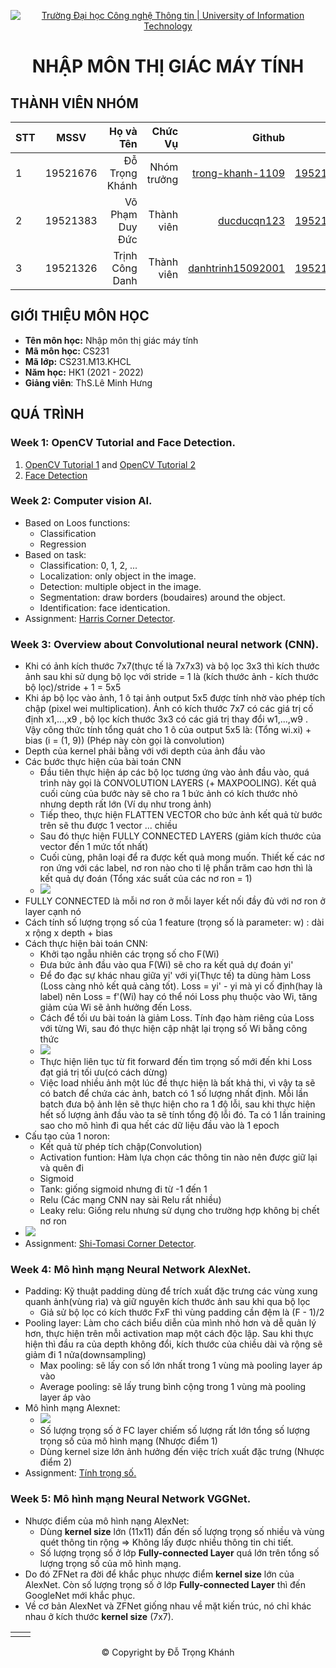 <!-- Banner -->
<p align="center">
  <a href="https://www.uit.edu.vn/" title="Trường Đại học Công nghệ Thông tin" style="border: none;">
    <img src="https://i.imgur.com/WmMnSRt.png" alt="Trường Đại học Công nghệ Thông tin | University of Information Technology">
  </a>
</p>

<h1 align="center"><b>NHẬP MÔN THỊ GIÁC MÁY TÍNH</b></h>

## THÀNH VIÊN NHÓM
| STT    | MSSV          | Họ và Tên              |Chức Vụ    | Github                                                  | Email                   |
| ------ |:-------------:| ----------------------:|----------:|--------------------------------------------------------:|-------------------------:
| 1      | 19521676      | Đỗ Trọng Khánh         |Nhóm trưởng|[trong-khanh-1109](https://github.com/trong-khanh-1109)  |19521676@gm.uit.edu.vn   |
| 2      | 19521383      | Võ Phạm Duy Đức        |Thành viên |[ducducqn123](https://github.com/ducducqn123)            |19521383@gm.uit.edu.vn   |
| 3      | 19521326      | Trịnh Công Danh        |Thành viên |[danhtrinh15092001](https://github.com/danhtrinh15092001)|19521326@gm.uit.edu.vn   |

## GIỚI THIỆU MÔN HỌC
* **Tên môn học:** Nhập môn thị giác máy tính
* **Mã môn học:** CS231
* **Mã lớp:** CS231.M13.KHCL
* **Năm học:** HK1 (2021 - 2022)
* **Giảng viên**: ThS.Lê Minh Hưng

## QUÁ TRÌNH
### Week 1: OpenCV Tutorial and Face Detection.
   1. [OpenCV Tutorial 1](Week_1/opencv_tutorial_01.ipynb) and [OpenCV Tutorial 2](Week_1/opencv_tutorial_02.ipynb) 
   2. [Face Detection](Week_1/Face_detection.ipynb)

### Week 2: Computer vision AI.
  - Based on Loos functions:
    + Classification
    + Regression
  - Based on task:
    + Classification: 0, 1, 2, ...
    + Localization: only object in the image.
    + Detection: multiple object in the image.
    + Segmentation: draw borders (boudaires) around the object.
    + Identification: face identication.
  - Assignment: [Harris Corner Detector](Week_2/Harris_Corner_Detector.ipynb).

### Week 3: Overview about Convolutional neural network (CNN).
  - Khi có ảnh kích thước 7x7(thực tế là 7x7x3) và bộ lọc 3x3 thì kích thước ảnh sau khi sử dụng bộ lọc với stride = 1 là (kích thước ảnh - kích thước bộ lọc)/stride + 1 = 5x5
  - Khi áp bộ lọc vào ảnh, 1 ô tại ảnh output 5x5 được tính nhờ vào phép tích chập (pixel wei multiplication). Ảnh có kích thước 7x7 có các giá trị cố định x1,...,x9 , bộ lọc kích thước 3x3 có các giá trị thay đổi w1,...,w9 . Vậy công thức tính tổng quát cho 1 ô của output 5x5 là: (Tổng wi.xi) + bias (i = (1, 9)) (Phép này còn gọi là convolution)
  - Depth của kernel phải bằng với với depth của ảnh đầu vào
  - Các bước thực hiện của bài toán CNN
    + Đầu tiên thực hiện áp các bộ lọc tương ứng vào ảnh đầu vào, quá trình này gọi là CONVOLUTION LAYERS (+ MAXPOOLING). Kết quả cuối cùng của bước này sẽ cho ra 1 bức ảnh có kích thước nhỏ nhưng depth rất lớn (Ví dụ như trong ảnh)
    + Tiếp theo, thực hiện FLATTEN VECTOR cho bức ảnh kết quả từ bước trên sẽ thu được 1 vector ... chiều
    + Sau đó thực hiện FULLY CONNECTED LAYERS (giảm kích thước của vector đến 1 mức tốt nhất)
    + Cuối cùng, phân loại để ra được kết quả mong muốn. Thiết kế các nơ ron ứng với các label, nơ ron nào cho tỉ lệ phần trăm cao hơn thì là kết quả dự đoán (Tổng xác suất của các nơ ron = 1)
    + <img src = "https://github.com/trong-khanh-1109/CS231.M13.KHCL/blob/d34d1ecd8f8832baea45117cac04b036358715ce/Image/Quy_tr%C3%ACnh_th%E1%BB%B1c_hi%E1%BB%87n_CNN.png"> 
  - FULLY CONNECTED là mỗi nơ ron ở mỗi layer kết nối đầy đủ với nơ ron ở layer cạnh nó
  - Cách tính số lượng trọng số của 1 feature (trọng số là parameter: w) : dài x rộng x depth + bias
  - Cách thực hiện bài toán CNN:
    + Khởi tạo ngẫu nhiên các trọng số cho F(Wi)
    + Đưa bức ảnh đầu vào qua F(Wi) sẽ cho ra kết quả dự đoán yi'
    + Để đo đạc sự khác nhau giữa yi' với yi(Thực tế) ta dùng hàm Loss (Loss càng nhỏ kết quả càng tốt). Loss = yi' - yi mà yi cố định(hay là label) nên Loss = f'(Wi) hay có thể nói Loss phụ thuộc vào Wi, tăng giảm của Wi sẽ ảnh hưởng đến Loss.
    + Cách để tối ưu bài toán là giảm Loss. Tính đạo hàm riêng của Loss với từng Wi, sau đó thực hiện cập nhật lại trọng số Wi bằng công thức 
    + <img src = "https://github.com/trong-khanh-1109/CS231.M13.KHCL/blob/d34d1ecd8f8832baea45117cac04b036358715ce/Image/C%C3%B4ng_th%E1%BB%A9c_t%C3%ACm_tr%E1%BB%8Dng_s%E1%BB%91_m%E1%BB%9Bi.png">
    + Thực hiện liên tục từ fit forward đến tìm trọng số mới đến khi Loss đạt giá trị tối ưu(có cách dừng)
    + Việc load nhiều ảnh một lúc đề thực hiện là bất khả thi, vì vậy ta sẽ có batch để chứa các ảnh, batch có 1 số lượng nhất định. Mỗi lần batch đưa bộ ảnh lên sẽ thực hiện cho ra 1 độ lỗi, sau khi thực hiện hết số lượng ảnh đầu vào ta sẽ tính tổng độ lỗi đó. Ta có 1 lần training sao cho mô hình đi qua hết các dữ liệu đầu vào là 1 epoch
  - Cấu tạo của 1 noron:
    + Kết quả từ phép tích chập(Convolution)
    + Activation funtion: Hàm lựa chọn các thông tin nào nên được giữ lại và quên đi
	* Sigmoid
	* Tank: giống sigmoid nhưng đi từ -1 đến 1
	* Relu (Các mạng CNN nay sài Relu rất nhiều)
	* Leaky relu: Giống relu nhưng sử dụng cho trường hợp không bị chết nơ ron
  - <img src = "https://github.com/trong-khanh-1109/CS231.M13.KHCL/blob/d34d1ecd8f8832baea45117cac04b036358715ce/Image/C%E1%BA%A5u_t%E1%BA%A1o_noron.png">
  - Assignment: [Shi-Tomasi Corner Detector](Week_3/Shi_Tomasi_Corner_Detector.ipynb).

### Week 4: Mô hình mạng Neural Network AlexNet.
  - Padding: Kỹ thuật padding dùng để trích xuất đặc trưng các vùng xung quanh ảnh(vùng rìa) và giữ nguyên kích thước ảnh sau khi qua bộ lọc
    + Giả sử bộ lọc có kích thước FxF thì vùng padding cần đệm là (F - 1)/2
  - Pooling layer: Làm cho cách biểu diễn của mình nhỏ hơn và dễ quản lý hơn, thực hiện trên mỗi activation map một cách độc lập. Sau khi thực hiện thì đầu ra của depth không đổi, kích thước của chiều dài và rộng sẽ giảm đi 1 nửa(downsampling)
    + Max pooling: sẽ lấy con số lớn nhất trong 1 vùng mà pooling layer áp vào
    + Average pooling: sẽ lấy trung bình cộng trong 1 vùng mà pooling layer áp vào
  - Mô hình mạng Alexnet:
    + <img src = "https://github.com/trong-khanh-1109/CS231.M13.KHCL/blob/8c823df6487937e52dc3869f83529a5879fb7b9d/Image/Alexnet.png">
    + Số lượng trọng số ở FC layer chiếm số lượng rất lớn tổng số lượng trọng số của mô hình mạng (Nhược điểm 1)
    + Dùng kernel size lớn ảnh hưởng đến việc trích xuất đặc trưng (Nhược điểm 2)
  - Assignment: [Tính trọng số.](https://github.com/trong-khanh-1109/CS231.M13.KHCL/blob/e5e953956eff2c196f935a02b2f9f0cf5d2e7a79/Image/Ti%CC%81nh_tro%CC%A3ng_so%CC%82%CC%81.png)

### Week 5: Mô hình mạng Neural Network VGGNet.
  - Nhược điểm của mô hình nạng AlexNet:
    + Dùng **kernel size** lớn (11x11) đấn đến số lượng trọng số nhiều và vùng quét thông tin rộng => Không lấy được nhiều thông tin chi tiết.
    + Số lượng trọng số ở lớp **Fully-connected Layer** quá lớn trên tổng số lượng trọng số của mô hình mạng.
  - Do đó  ZFNet ra đời để khắc phục nhược điểm **kernel size** lớn của AlexNet. Còn số lượng trọng số ở lớp **Fully-connected Layer** thì đến GoogleNet mới khắc phục.
  -  Về cơ bản AlexNet và ZFNet giống nhau về mặt kiến trúc, nó chỉ khác nhau ở kích thước **kernel size** (7x7).
<table>
  <tr> 
    <td><img src=''></td>
    <td><img src=''></td>
  </tr>
</table>


<!-- Footer -->
<p align="center">© Copyright by Đỗ Trọng Khánh</p>
